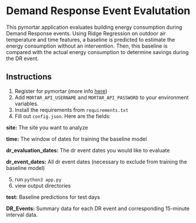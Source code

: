 # Demand Response Event Evalutation
This pymortar application evaluates building energy consumption during Demand Response events. Using Ridge Regression on outdoor air temperature and time features, a baseline is predicted to estimate the energy consumption without an intervention. Then, this baseline is compared with the actual energy consumption to determine savings during the DR event.

## Instructions
1. Register for pymortar (more info [here](https://mortardata.org/docs/quick-start/))
2. Add `MORTAR_API_USERNAME` and `MORTAR_API_PASSWORD` to your environment variables.
3. Install the requirements from `requirements.txt`
4. Fill out `config.json`. Here are the fields:

**site:** The site you want to analyze

**time:** The window of dates for training the baseline model

**dr_evaluation_dates:** The dr event dates you would like to evaluate

**dr_event_dates:** All dr event dates (necessary to exclude from training the baseline model)

5. run `python3 app.py`
6. view output directories

**test:** Baseline predictions for test days

**DR_Events:** Summary data for each DR event and corresponding 15-minute interval data.